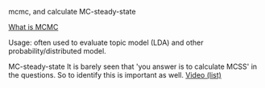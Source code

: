 mcmc, and calculate MC-steady-state

[What is MCMC](https://en.wikipedia.org/wiki/Markov_chain_Monte_Carlo)

Usage: often used to evaluate topic model (LDA) and other probability/distributed model.

MC-steady-state
It is barely seen that 'you answer is to calculate MCSS' in the questions. So to identify this is important as well.
[Video (list)](https://www.youtube.com/watch?v=cP3c2PJ4UHg)
